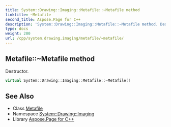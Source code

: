 ```yaml
---
title: System::Drawing::Imaging::Metafile::~Metafile method
linktitle: ~Metafile
second_title: Aspose.Page for C++
description: 'System::Drawing::Imaging::Metafile::~Metafile method. Destructor in C++.'
type: docs
weight: 200
url: /cpp/system.drawing.imaging/metafile/~metafile/
---
```

## Metafile::~Metafile method


Destructor.

```cpp
virtual System::Drawing::Imaging::Metafile::~Metafile()
```

## See Also

* Class [Metafile](../)
* Namespace [System::Drawing::Imaging](../../)
* Library [Aspose.Page for C++](../../../)
